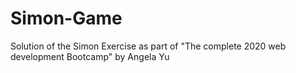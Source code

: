 # Simon-Game
Solution of the Simon Exercise as part of "The complete 2020 web development Bootcamp" by Angela Yu
